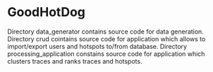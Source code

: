 # GoodHotDog

Directory data_generator contains source code for data generation.
Directory crud cointains source code for application which allows to import/export users and hotspots to/from database.
Directory processing_application constains source code for application which clusters traces and ranks traces and hotspots.
